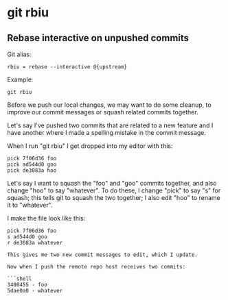 # git rbiu

## Rebase interactive on unpushed commits

Git alias:

```git
rbiu = rebase --interactive @{upstream}
```

Example:

```shell
git rbiu
```

Before we push our local changes, we may want to do some cleanup,
to improve our commit messages or squash related commits together.

Let's say I've pushed two commits that are related to a new feature and
I have another where I made a spelling mistake in the commit message.

When I run "git rbiu" I get dropped into my editor with this:

```shell
pick 7f06d36 foo
pick ad544d0 goo
pick de3083a hoo
```

Let's say I want to squash the "foo" and "goo" commits together,
and also change "hoo" to say "whatever". To do these, I change "pick"
to say "s" for squash; this tells git to squash the two together;
I also edit "hoo" to rename it to "whatever". 

I make the file look like this:

```shell
pick 7f06d36 foo
s ad544d0 goo
r de3083a whatever

This gives me two new commit messages to edit, which I update.

Now when I push the remote repo host receives two commits:

```shell
3400455 - foo
5dae0a0 - whatever
```
